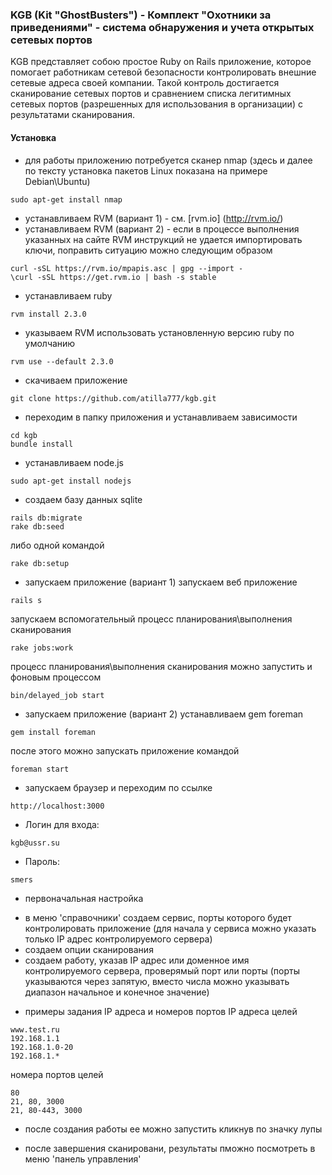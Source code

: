 ###  KGB (Kit "GhostBusters") -  Комплект "Охотники за приведениями" - система обнаружения и учета открытых сетевых портов
KGB представляет собою простое Ruby on Rails приложение, которое помогает работникам сетевой безопасности контролировать внешние сетевые адреса своей компании.
Такой контроль достигается сканирование сетевых портов и сравнением списка легитимных сетевых портов (разрешенных для использования в организации) с результатами сканирования.

#### Установка
* для работы приложению потребуется сканер nmap (здесь и далее по тексту установка пакетов Linux показана на примере Debian\Ubuntu)
```
sudo apt-get install nmap
```
* устанавливаем RVM (вариант 1) - см. [rvm.io] (http://rvm.io/)
* устанавливаем RVM (вариант 2) - если в процессе выполнения указанных на сайте RVM инструкций не удается импортировать ключи, поправить ситуацию можно следующим образом
```
curl -sSL https://rvm.io/mpapis.asc | gpg --import -
\curl -sSL https://get.rvm.io | bash -s stable
```
* устанавливаем ruby
```
rvm install 2.3.0
```
* указываем RVM использовать установленную версию ruby по умолчанию
```
rvm use --default 2.3.0
```
* скачиваем приложение
```
git clone https://github.com/atilla777/kgb.git
```
* переходим в папку приложения и устанавливаем зависимости
```
cd kgb
bundle install
```
* устанавливаем node.js
```
sudo apt-get install nodejs
```
* создаем базу данных sqlite
```
rails db:migrate
rake db:seed
```
либо одной командой
```
rake db:setup
```
* запускаем приложение (вариант 1)
запускаем веб приложение
```
rails s
```
запускаем вспомогательный процесс планирования\выполнения сканирования
```
rake jobs:work
```
процесс планирования\выполнения сканирования можно запустить и фоновым процессом
```
bin/delayed_job start
```
* запускаем приложение (вариант 2)
устанавливаем gem foreman
```
gem install foreman
```
после этого можно запускать приложение командой
```
foreman start
```
* запускаем браузер и переходим по ссылке
```
http://localhost:3000
```
* Логин для входа:
```
kgb@ussr.su
```
* Пароль:
```
smers
```
* первоначальная настройка
- в меню 'справочники' создаем сервиc, порты которого будет контролировать приложение (для начала у сервиса можно указать только IP адрес контролируемого сервера)
- создаем опции сканирования
- создаем работу, указав IP адрес или доменное имя контролируемого сервера, проверямый порт или порты (порты указываются через запятую, вместо числа можно указывать диапазон начальное и конечное значение) 
* примеры задания IP адреса и номеров портов
IP адреса целей
```
www.test.ru
192.168.1.1
192.168.1.0-20
192.168.1.*
```
номера портов целей
```
80
21, 80, 3000
21, 80-443, 3000
```
- после создания работы ее можно запустить кликнув по значку лупы
* после завершения сканировани, результаты пможно посмотреть в меню 'панель управления'
